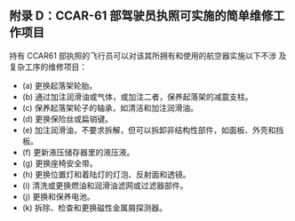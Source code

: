 ## 附录 D：CCAR-61 部驾驶员执照可实施的简单维修工作项目
持有 CCAR61 部执照的飞行员可以对该其所拥有和使用的航空器实施以下不涉
及复杂工序的维修项目：

- (a) 更换起落架轮胎。
- (b) 通过加注润滑油或气体，或加注二者，保养起落架的减震支柱。
- (c) 保养起落架轮子的轴承，如清洁和加注润滑油。
- (d) 更换保险丝或扁销键。
- (e) 加注润滑油，不要求拆解，但可以拆卸非结构性部件，如面板、外壳和挡
板。
- (f) 更新液压储存器里的液压液。
- (g) 更换座椅安全带。
- (h) 更换位置灯和着陆灯的灯泡、反射面和透镜。
- (i) 清洗或更换燃油和润滑油滤网或过滤器部件。
- (j) 更换和保养电池。
- (k) 拆除、检查和更换磁性金属屑探测器。